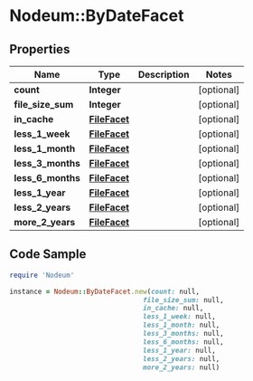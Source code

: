 # Nodeum::ByDateFacet

## Properties

Name | Type | Description | Notes
------------ | ------------- | ------------- | -------------
**count** | **Integer** |  | [optional] 
**file_size_sum** | **Integer** |  | [optional] 
**in_cache** | [**FileFacet**](FileFacet.md) |  | [optional] 
**less_1_week** | [**FileFacet**](FileFacet.md) |  | [optional] 
**less_1_month** | [**FileFacet**](FileFacet.md) |  | [optional] 
**less_3_months** | [**FileFacet**](FileFacet.md) |  | [optional] 
**less_6_months** | [**FileFacet**](FileFacet.md) |  | [optional] 
**less_1_year** | [**FileFacet**](FileFacet.md) |  | [optional] 
**less_2_years** | [**FileFacet**](FileFacet.md) |  | [optional] 
**more_2_years** | [**FileFacet**](FileFacet.md) |  | [optional] 

## Code Sample

```ruby
require 'Nodeum'

instance = Nodeum::ByDateFacet.new(count: null,
                                 file_size_sum: null,
                                 in_cache: null,
                                 less_1_week: null,
                                 less_1_month: null,
                                 less_3_months: null,
                                 less_6_months: null,
                                 less_1_year: null,
                                 less_2_years: null,
                                 more_2_years: null)
```


